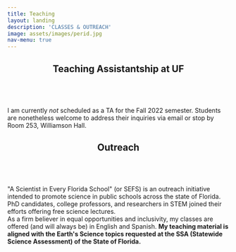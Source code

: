 ```yaml
---
title: Teaching
layout: landing
description: 'CLASSES & OUTREACH'
image: assets/images/perid.jpg
nav-menu: true
---
```


<!-- Main -->
<div id="main">

<!-- One -->
<section id="one">
	<div class="inner">
		<header class="major">
			<h2>Teaching Assistantship at UF</h2>
		</header>
		<p><br>I am currently <i>not</i> scheduled as a TA for the Fall 2022 semester. Students are nonetheless welcome to address their inquiries via email or stop by Room 253, Williamson Hall.</p>
	</div>
</section>
	
<section id="one">
	<div class="inner">
		<header class="major">
			<h2>Outreach</h2>
		</header>
		<p><br>"A Scientist in Every Florida School" (or SEFS) is an outreach initiative intended to promote science in public schools across the state of Florida. PhD candidates, college professors, and researchers in STEM joined their efforts offering free science lectures.<br> As a firm believer in equal opportunities and inclusivity, my classes are offered (and will always be) in English and Spanish. <b> My teaching material is aligned with the Earth's Science topics requested at the SSA (Statewide Science Assessment) of the State of Florida.</b></p>
	</div>
</section>

<!-- Two -->
<!-- <section id="two" class="spotlights">
	<section>
		<a href="generic.html" class="image">
			<img src="{% link assets/images/pic08.jpg %}" alt="" data-position="center center" />
		</a>
		<div class="content">
			<div class="inner">
				<header class="major">
					<h3>Mantle Convection and Plate Tectonics (La Convección en el Manto de la Tierra y las Placas Tectónicas</h3>
				</header>
    <p><b>Class themes</b>: the layers of the Earth, silicate minerals and their importance in the crust and mantle, basics of seismic discontinuities, basics of tectonic plates, mantle convection, basics of the Earth's core, continental drift vs theory of the tectonic plates, plate margins. Contains pop quizzes & class questions. </p>
<p><b>Temas de la clase</b>: las capas de la tierra, los minerales silicatos y su importancia en la corteza y manto, conceptos básicos sobra las discontinuidades sísmicas, conceptos básicos sobre las placas tectónicas, convección en el manto, conceptos básicos sobre el núcleo de la Tierra, deriva continents vs teoria de las placas tectónicas, límites de placa. Contiene pop quiz y preguntas para el salón.</p>
				<p><iframe src="assets/images/SEFS_Pres.pdf" width="100%" height="500px"></iframe></p>
				<p><iframe src="assets/images/SEFS_Pres_ESP.pdf" width="100%" height="500px"> </iframe></p>
			</div>
  
		</div>

	</section>
